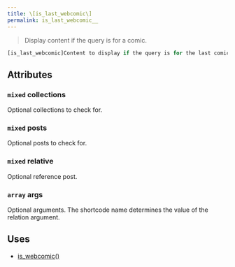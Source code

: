 ```yaml
---
title: \[is_last_webcomic\]
permalink: is_last_webcomic__
---
```


> Display content if the query is for a comic.

```php
[is_last_webcomic]Content to display if the query is for the last comic.[/is_last_webcomic]
```

## Attributes

### `mixed` collections
Optional collections to check for.

### `mixed` posts
Optional posts to check for.

### `mixed` relative
Optional reference post.

### `array` args
Optional arguments. The shortcode name determines the
value of the relation argument.

## Uses
- [is_webcomic()](is_webcomic())
